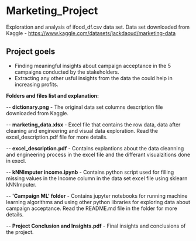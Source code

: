 # Marketing_Project
Exploration and analysis of ifood_df.csv data set.
Data set downloaded from Kaggle - https://www.kaggle.com/datasets/jackdaoud/marketing-data

## Project goels
- Finding meaningful insights about campaign acceptance in the 5 campaigns conducted by the stakeholders. 
- Extracting any other usful insights from the data the could help in increasing profits.

**Folders and files list and explanation:**

-- **dictionary.png** - The original data set columns description file downloaded from Kaggle.

-- **marketing_data.xlsx** - Excel file that contains the row data, data after cleaning and engineering and visual data exploration.
                         Read the excel_description.pdf file for more details.
                         
-- **excel_description.pdf** - Contains explantions about the data cleanning and engineering process in the excel file and the differant visualzitions done                                  in execl.

-- **kNNImputer income.ipynb** - Contains python script used for filling missing values in the Income column in the data set excel file using sklearn                                          kNNImputer.
                         
-- **'Campaign ML' folder** - Contains jupyter notebooks for running machine learning algorithms and using other python libraries for exploring data about                                 campaign acceptance. 
                               Read the README.md file in the folder for more details.
                               
 -- **Project Conclusion and Insights.pdf** - Final insights and conclusions of the project.       
                        



